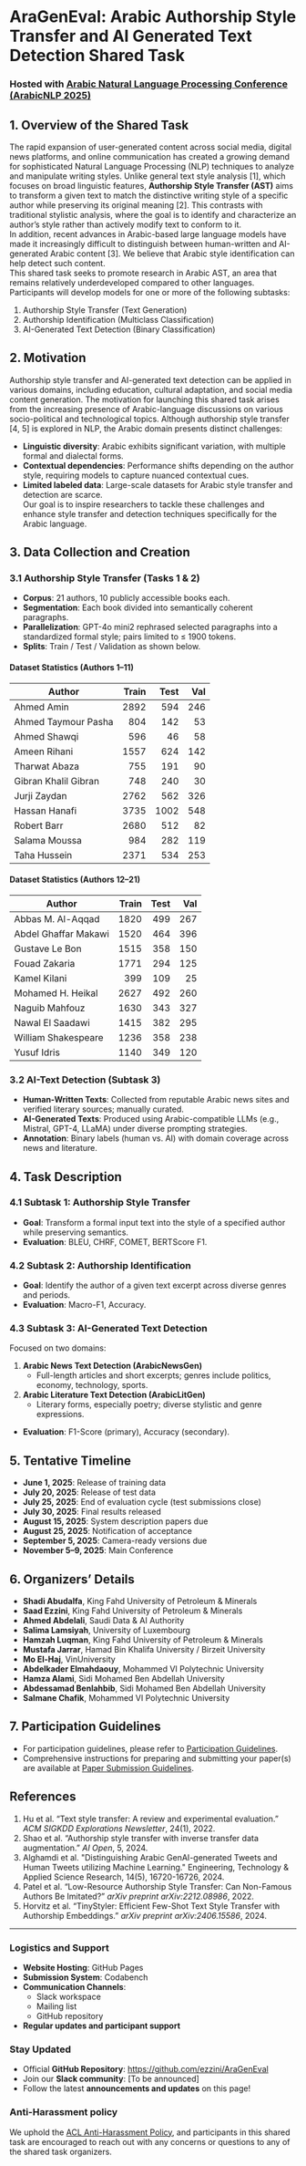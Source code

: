 # **AraGenEval**: Arabic Authorship Style Transfer and AI Generated Text Detection Shared Task 

### Hosted with [Arabic Natural Language Processing Conference (ArabicNLP 2025)](https://arabicnlp2025.sigarab.org/)

## 1. Overview of the Shared Task
The rapid expansion of user-generated content across social media, digital news platforms, and online communication has created a growing demand for sophisticated Natural Language Processing (NLP) techniques to analyze and manipulate writing styles. Unlike general text style analysis [1], which focuses on broad linguistic features, **Authorship Style Transfer (AST)** aims to transform a given text to match the distinctive writing style of a specific author while preserving its original meaning [2]. This contrasts with traditional stylistic analysis, where the goal is to identify and characterize an author’s style rather than actively modify text to conform to it.  
In addition, recent advances in Arabic-based large language models have made it increasingly difficult to distinguish between human-written and AI-generated Arabic content [3]. We believe that Arabic style identification can help detect such content.  
This shared task seeks to promote research in Arabic AST, an area that remains relatively underdeveloped compared to other languages. Participants will develop models for one or more of the following subtasks:

1. Authorship Style Transfer (Text Generation) <br>
2. Authorship Identification (Multiclass Classification) <br>
3. AI-Generated Text Detection (Binary Classification) 

## 2. Motivation
Authorship style transfer and AI-generated text detection can be applied in various domains, including education, cultural adaptation, and social media content generation. The motivation for launching this shared task arises from the increasing presence of Arabic-language discussions on various socio-political and technological topics. Although authorship style transfer [4, 5] is explored in NLP, the Arabic domain presents distinct challenges:
- **Linguistic diversity**: Arabic exhibits significant variation, with multiple formal and dialectal forms.  
- **Contextual dependencies**: Performance shifts depending on the author style, requiring models to capture nuanced contextual cues.  
- **Limited labeled data**: Large-scale datasets for Arabic style transfer and detection are scarce.  
Our goal is to inspire researchers to tackle these challenges and enhance style transfer and detection techniques specifically for the Arabic language.

## 3. Data Collection and Creation

### 3.1 Authorship Style Transfer (Tasks 1 & 2)
- **Corpus**: 21 authors, 10 publicly accessible books each.  
- **Segmentation**: Each book divided into semantically coherent paragraphs.  
- **Parallelization**: GPT-4o mini2 rephrased selected paragraphs into a standardized formal style; pairs limited to ≤ 1900 tokens.  
- **Splits**: Train / Test / Validation as shown below.

#### Dataset Statistics (Authors 1–11)

| Author                  | Train | Test | Val |
|-------------------------|------:|-----:|----:|
| Ahmed Amin              | 2892  | 594  | 246 |
| Ahmed Taymour Pasha     |  804  | 142  |  53 |
| Ahmed Shawqi            |  596  |  46  |  58 |
| Ameen Rihani            | 1557  | 624  | 142 |
| Tharwat Abaza           |  755  | 191  |  90 |
| Gibran Khalil Gibran    |  748  | 240  |  30 |
| Jurji Zaydan            | 2762  | 562  | 326 |
| Hassan Hanafi           | 3735  |1002  | 548 |
| Robert Barr             | 2680  | 512  |  82 |
| Salama Moussa           |  984  | 282  | 119 |
| Taha Hussein            | 2371  | 534  | 253 |

#### Dataset Statistics (Authors 12–21)

| Author                    | Train | Test | Val |
|---------------------------|------:|-----:|----:|
| Abbas M. Al-Aqqad         | 1820  | 499  | 267 |
| Abdel Ghaffar Makawi      | 1520  | 464  | 396 |
| Gustave Le Bon            | 1515  | 358  | 150 |
| Fouad Zakaria             | 1771  | 294  | 125 |
| Kamel Kilani              |  399  | 109  |  25 |
| Mohamed H. Heikal         | 2627  | 492  | 260 |
| Naguib Mahfouz            | 1630  | 343  | 327 |
| Nawal El Saadawi          | 1415  | 382  | 295 |
| William Shakespeare       | 1236  | 358  | 238 |
| Yusuf Idris               | 1140  | 349  | 120 |

### 3.2 AI-Text Detection (Subtask 3)
- **Human-Written Texts**: Collected from reputable Arabic news sites and verified literary sources; manually curated.  
- **AI-Generated Texts**: Produced using Arabic-compatible LLMs (e.g., Mistral, GPT-4, LLaMA) under diverse prompting strategies.  
- **Annotation**: Binary labels (human vs. AI) with domain coverage across news and literature.

## 4. Task Description

### 4.1 Subtask 1: Authorship Style Transfer
- **Goal**: Transform a formal input text into the style of a specified author while preserving semantics.  
- **Evaluation**: BLEU, CHRF, COMET, BERTScore F1.

### 4.2 Subtask 2: Authorship Identification
- **Goal**: Identify the author of a given text excerpt across diverse genres and periods.  
- **Evaluation**: Macro-F1, Accuracy.

### 4.3 Subtask 3: AI-Generated Text Detection
Focused on two domains:
1. **Arabic News Text Detection (ArabicNewsGen)**
   - Full-length articles and short excerpts; genres include politics, economy, technology, sports.  
2. **Arabic Literature Text Detection (ArabicLitGen)**
   - Literary forms, especially poetry; diverse stylistic and genre expressions.  
- **Evaluation**: F1-Score (primary), Accuracy (secondary).

## 5. Tentative Timeline
- **June 1, 2025**: Release of training data  
- **July 20, 2025**: Release of test data  
- **July 25, 2025**: End of evaluation cycle (test submissions close)  
- **July 30, 2025**: Final results released  
- **August 15, 2025**: System description papers due  
- **August 25, 2025**: Notification of acceptance  
- **September 5, 2025**: Camera-ready versions due  
- **November 5–9, 2025**: Main Conference

## 6. Organizers’ Details
- **Shadi Abudalfa**, King Fahd University of Petroleum & Minerals  
- **Saad Ezzini**, King Fahd University of Petroleum & Minerals  
- **Ahmed Abdelali**, Saudi Data & AI Authority  
- **Salima Lamsiyah**, University of Luxembourg  
- **Hamzah Luqman**, King Fahd University of Petroleum & Minerals  
- **Mustafa Jarrar**, Hamad Bin Khalifa University / Birzeit University  
- **Mo El-Haj**, VinUniversity  
- **Abdelkader Elmahdaouy**, Mohammed VI Polytechnic University  
- **Hamza Alami**, Sidi Mohamed Ben Abdellah University  
- **Abdessamad Benlahbib**, Sidi Mohamed Ben Abdellah University  
- **Salmane Chafik**, Mohammed VI Polytechnic University  

## 7. Participation Guidelines
- For participation guidelines, please refer to [Participation Guidelines](guidelines.md).
- Comprehensive instructions for preparing and submitting your paper(s) are available at [Paper Submission Guidelines](PAPER.md).

## References
1. Hu et al. “Text style transfer: A review and experimental evaluation.” _ACM SIGKDD Explorations Newsletter_, 24(1), 2022.  
2. Shao et al. “Authorship style transfer with inverse transfer data augmentation.” _AI Open_, 5, 2024.
3. Alghamdi et al. "Distinguishing Arabic GenAI-generated Tweets and Human Tweets utilizing Machine Learning." Engineering, Technology & Applied Science Research, 14(5), 16720-16726, 2024.  
4. Patel et al. “Low-Resource Authorship Style Transfer: Can Non-Famous Authors Be Imitated?” _arXiv preprint arXiv:2212.08986_, 2022.  
5. Horvitz et al. “TinyStyler: Efficient Few-Shot Text Style Transfer with Authorship Embeddings.” _arXiv preprint arXiv:2406.15586_, 2024.  

---


### Logistics and Support
- **Website Hosting**: GitHub Pages
- **Submission System**: Codabench
- **Communication Channels**:
  - Slack workspace
  - Mailing list
  - GitHub repository
- **Regular updates and participant support**


### Stay Updated
- Official **GitHub Repository**: https://github.com/ezzini/AraGenEval
- Join our **Slack community**: [To be announced]
- Follow the latest **announcements and updates** on this page!

### Anti-Harassment policy
We uphold the [ACL Anti-Harassment Policy](https://www.aclweb.org/adminwiki/index.php?title=Anti-Harassment_Policy), and participants in this shared task are encouraged to reach out with any concerns or questions to any of the shared task organizers.


